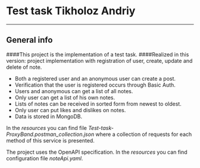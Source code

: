 # Test task Tikholoz Andriy

___

## General info
####This project is the implementation of a test task.
####Realized in this version: project implementation with registration of user, create, update and delete of note. 
* Both a registered user and an anonymous user can create a post. 
* Verification that the user is registered occurs through Basic Auth. 
* Users and anonymous can get a list of all notes. 
* Only user can get a list of his own notes. 
* Lists of notes can be received in sorted form from newest to oldest. 
* Only user can put likes and dislikes on notes.
* Data is stored in MongoDB.

In the *resources* you can find file *Test-task-ProxyBand.postman_collection.json* where a collection of requests for 
each method of this service is presented.

The project uses the OpenAPI specification. In the *resources* you can find configuration file *noteApi.yaml*.